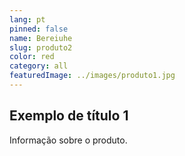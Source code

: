 ```yaml
---
lang: pt
pinned: false
name: Bereiuhe
slug: produto2
color: red
category: all
featuredImage: ../images/produto1.jpg
---
```


## Exemplo de título 1

Informação sobre o produto.
